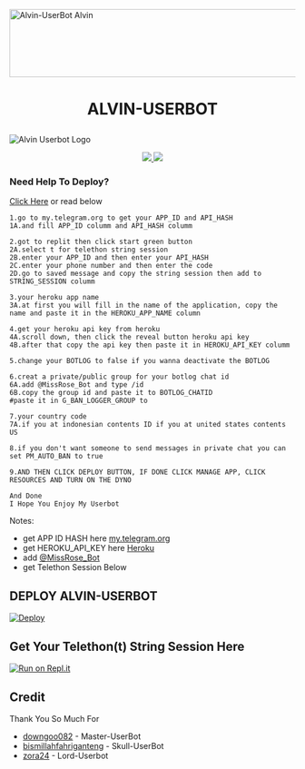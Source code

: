 <a href="https://cooltext.com"><img src="https://images.cooltext.com/5555171.png" width="1027" height="120" alt="Alvin-UserBot Alvin " /></a>

# <p align="center">ALVIN-USERBOT</p>
![Alvin Userbot Logo](https://telegra.ph/file/531dad90833db07c98b33.jpg)

<p align="center">
  <a href="https://github.com/fahrial2310/Alvin-UserBot/fork">
    <img src="https://img.shields.io/github/forks/fahrial2310/Alvin-UserBot?label=Fork&style=social">
    
  </a>
  <a href="https://github.com/fahrial2310/Alvin-Userbot">
    <img src="https://img.shields.io/github/stars/fahrial2310/Alvin-Userbot?style=social">
  </a>
</p>  


### Need Help To Deploy? 
[Click Here](https://github.com/fahrial2310/Alvin-UserBot/edit/Alvin-UserBot/NeedHelpToDeploy?.md
)
or read below
```
1.go to my.telegram.org to get your APP_ID and API_HASH
1A.and fill APP_ID columm and API_HASH columm

2.got to replit then click start green button
2A.select t for telethon string session
2B.enter your APP_ID and then enter your API_HASH
2C.enter your phone number and then enter the code
2D.go to saved message and copy the string session then add to STRING_SESSION columm

3.your heroku app name
3A.at first you will fill in the name of the application, copy the name and paste it in the HEROKU_APP_NAME column

4.get your heroku api key from heroku
4A.scroll down, then click the reveal button heroku api key
4B.after that copy the api key then paste it in HEROKU_API_KEY columm

5.change your BOTLOG to false if you wanna deactivate the BOTLOG

6.creat a private/public group for your botlog chat id
6A.add @MissRose_Bot and type /id
6B.copy the group id and paste it to BOTLOG_CHATID
#paste it in G_BAN_LOGGER_GROUP to

7.your country code
7A.if you at indonesian contents ID if you at united states contents US

8.if you don't want someone to send messages in private chat you can set PM_AUTO_BAN to true

9.AND THEN CLICK DEPLOY BUTTON, IF DONE CLICK MANAGE APP, CLICK RESOURCES AND TURN ON THE DYNO

And Done
I Hope You Enjoy My Userbot 
```
Notes:
- get APP ID HASH here [my.telegram.org](my.telegram.org)
- get HEROKU_API_KEY here [Heroku](https://dashboard.heroku.com/account)
- add [@MissRose_Bot](t.me/MissRose_Bot)
- get Telethon Session Below

## DEPLOY ALVIN-USERBOT

[![Deploy](https://www.herokucdn.com/deploy/button.svg)](https://heroku.com/deploy?template=https://github.com/fahrial2310/Alvin-UserBot/tree/Alvin-UserBot)
## Get Your Telethon(t) String Session Here
[![Run on Repl.it](https://repl.it/badge/github/fahrial2310/AlvinStringSession)](https://replit.com/@fahrial2310/AlvinStringSession)
<br>
</p>

## Credit
Thank You So Much For

*   [downgoo082](https://github.com/downgoo082) - Master-UserBot
*   [bismillahfahriganteng](https://github.com/bismillahfahriganteng) - Skull-UserBot
*   [zora24](https://github.com/zora24) - Lord-Userbot
